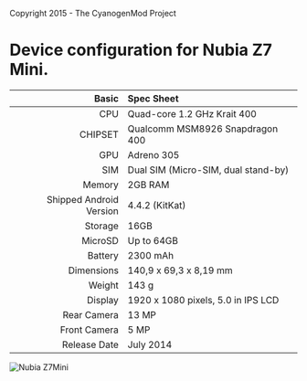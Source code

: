 Copyright 2015 - The CyanogenMod Project

Device configuration for Nubia Z7 Mini.
=====================================

Basic   | Spec Sheet
-------:|:-------------------------
CPU     | Quad-core 1.2 GHz Krait 400
CHIPSET | Qualcomm MSM8926 Snapdragon 400
GPU     | Adreno 305
SIM     | Dual SIM (Micro-SIM, dual stand-by)
Memory  | 2GB RAM
Shipped Android Version | 4.4.2 (KitKat)
Storage | 16GB
MicroSD | Up to 64GB
Battery | 2300 mAh 
Dimensions | 140,9  x 69,3  x 8,19 mm
Weight  | 143 g
Display | 1920 x 1080 pixels, 5.0 in IPS LCD
Rear Camera  | 13 MP
Front Camera | 5 MP
Release Date | July 2014


![Nubia Z7Mini](http://cdn2.gsmarena.com/vv/pics/zte/zte-nubia-z7-mini-1.jpg "Nubia Z7Mini")
